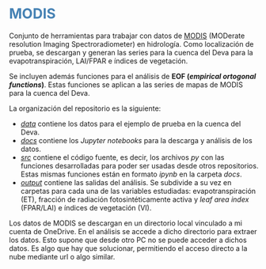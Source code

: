 # <font color='steelblue'>MODIS</font>
Conjunto de herramientas para trabajar con datos de [MODIS](https://modis.gsfc.nasa.gov/) (MODerate resolution Imaging Spectroradiometer) en hidrología. Como localización de prueba, se descargan y generan las series para la cuenca del Deva para la evapotranspiración, LAI/FPAR e índices de vegetación.

Se incluyen además funciones para el análisis de __EOF (_empirical ortogonal functions_)__. Estas funciones se aplican a las series de mapas de MODIS para la cuenca del Deva.

La organización del repositorio es la siguiente:
* [_data_](https://github.com/casadoj/MODIS/tree/master/data) contiene los datos para el ejemplo de prueba en la cuenca del Deva.
* [_docs_](https://github.com/casadoj/MODIS/tree/master/docs) contiene los _Jupyter notebooks_ para la descarga y análisis de los datos.
* [_src_](https://github.com/casadoj/MODIS/tree/master/src) contiene el código fuente, es decir, los archivos _py_ con las funciones desarrolladas para poder ser usadas desde otros repositorios. Estas mismas funciones están en formato _ipynb_ en la carpeta _docs_.
* [_output_](https://github.com/casadoj/MODIS/tree/master/output) contiene las salidas del análisis. Se subdivide a su vez en carpetas para cada una de las variables estudiadas: evapotranspiración (ET), fracción de radiación fotosintéticamente activa y _leaf area index_ (FPAR/LAI) e índices de vegetación (VI).

Los datos de MODIS se descargan en un directorio local vinculado a mi cuenta de OneDrive. En el análisis se accede a dicho directorio para extraer los datos. Esto supone que desde otro PC no se puede acceder a dichos datos. Es algo que hay que solucionar, permitiendo el acceso directo a la nube mediante url o algo similar.
